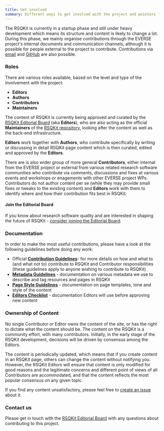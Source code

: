 ```yaml
---
title: Get involved
summary: Different ways to get involved with the project and pointers to various guidelines for contributions.
---
```


The RSQKit is currently in a startup phase and still under heavy development which means its structure and content is likely to change a lot.
During this phase, we mainly organise contributions through the EVERSE project's internal documents and communication channels, 
although it is possible for people external to the project to contribute.
Contributions via [email][email] and [GitHub][rsqkit-github] are also possible.

### Roles 

There are various roles available, based on the level and type of the involvement with the project:

- **Editors**
- **Authors**
- **Contributors**
- **Maintainers**

The content of RSQKit is currently being approved and curated by the [RSQKit Editorial Board](./editorial_board) (aka **Editors**), who are also acting as the official **Maintainers** of the [RSQKit repository][rsqkit-github], looking after the content as well as the back-end infrastructure.

**Editors** work together with **Authors**, who contribute specifically by writing or discussing in detail RSQKit page content which is then curated, edited and approved by the **Editors**. 

There are is also wider group of more general **Contributors**, either internal from the EVERSE project or external from various related research software communities who contribute via comments, discussions and fixes at various events and workshops or enagements with other EVERSE project WPs. Contributors do not author content per se (while they may provide small fixes or tweaks to the existing content) and **Editors** work with them to identify where and how their contribution fits best in RSQKit.

#### Join the Editorial Board

If you know about research software quality and are interested in shaping the future of RSQKit - [consider joining the Editorial Board](editorial_board).


### Documentation

In order to make the most useful contributions, please have a look at the following guidelines before doing any work:

- Official [**Contribution Guidelines**](./contribution_guidelines)- for more details on how and what to (and what not to) contribute to RSQKit and Contributor responsibilities (these guidelines apply to anyone wishing to contribute to RSQKit)
- [**Metadata Guidelines**](./metadata_guidelines) - documentation on various metadata we use to describe and tag resources and pages in RSQKit
- [**Page Style Guidelines**](./page_style_guidelines) - documentation on page templates, tone and style of the content
- [**Editors Checklist**](./editors_checklist) - documentation Editors will use before approving new content

### Ownership of Content

No single Contributor or Editor owns the content of the site, or has the right to dictate what the content should be.
The content on the RSQKit is a community effort, with many contributors.
Initially, in the early stage of the RSQKit development, decisions will be driven by consensus among the Editors.

The content is periodically updated, which means that if you create content in an RSQKit page, others can change the content without notifying you.
However, the RSQKit Editors will ensure that content is only modified for good reasons and the legitimate concerns and different
point of views of all Contributors are accommodated, and that the content reflects the most popular consensus on any given topic.

If you find any content unsatisfactory, please feel free to [create an issue](https://github.com/EVERSE-ResearchSoftware/RSQKit/issues/new) about it.

### Contact us

Please get in touch with the [RSQKit Editorial Board]() with any questions about contributing to this project.

[email]: mailto:rsqkit@lists.certh.gr
[rsqkit-github]: https://github.com/EVERSE-ResearchSoftware/RSQKit/
